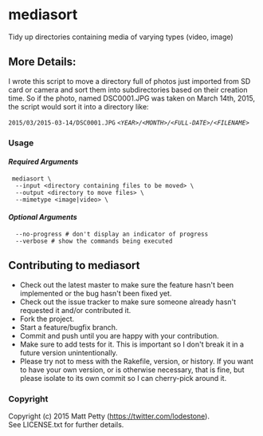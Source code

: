 # mediasort

Tidy up directories containing media of varying types (video, image)

## More Details:

I wrote this script to move a directory full of photos just imported from SD card or camera
and sort them into subdirectories based on their creation time. So if the photo, named
DSC0001.JPG was taken on March 14th, 2015, the script would sort it into a directory like:

`2015/03/2015-03-14/DSC0001.JPG`
*`<YEAR>/<MONTH>/<FULL-DATE>/<FILENAME>`*

### Usage

#### *Required Arguments*

     mediasort \
      --input <directory containing files to be moved> \
      --output <directory to move files> \
      --mimetype <image|video> \

#### *Optional Arguments*

      --no-progress # don't display an indicator of progress
      --verbose # show the commands being executed


## Contributing to mediasort

* Check out the latest master to make sure the feature hasn't been implemented or the bug hasn't been fixed yet.
* Check out the issue tracker to make sure someone already hasn't requested it and/or contributed it.
* Fork the project.
* Start a feature/bugfix branch.
* Commit and push until you are happy with your contribution.
* Make sure to add tests for it. This is important so I don't break it in a future version unintentionally.
* Please try not to mess with the Rakefile, version, or history. If you want to have your own version, or is otherwise necessary, that is fine, but please isolate to its own commit so I can cherry-pick around it.

### Copyright

Copyright (c) 2015 Matt Petty (<https://twitter.com/lodestone>).  
See LICENSE.txt for further details.
